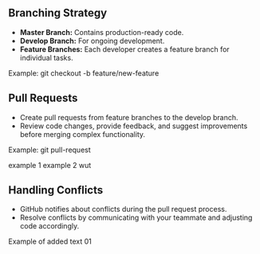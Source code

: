 
## Branching Strategy
- **Master Branch:** Contains production-ready code.
- **Develop Branch:** For ongoing development.
- **Feature Branches:** Each developer creates a feature branch for individual tasks.

Example:
git checkout -b feature/new-feature

## Pull Requests
- Create pull requests from feature branches to the develop branch.
- Review code changes, provide feedback, and suggest improvements before merging complex functionality.

Example:
git pull-request

example 1
example 2
wut

## Handling Conflicts
- GitHub notifies about conflicts during the pull request process.
- Resolve conflicts by communicating with your teammate and adjusting code accordingly.


Example of added text 01

